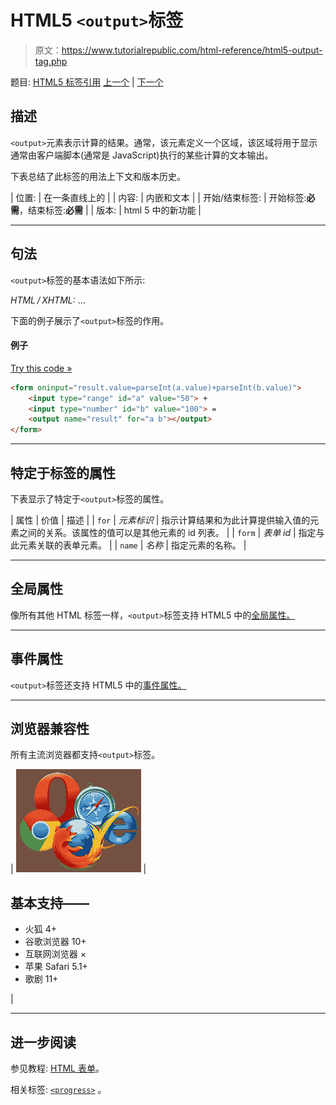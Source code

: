 # HTML5 `<output>`标签

> 原文：<https://www.tutorialrepublic.com/html-reference/html5-output-tag.php>

题目: [HTML5 标签引用](html5-tags.php) [上一个](html-option-tag.php) | [下一个](html-p-tag.php)

## 描述

`<output>`元素表示计算的结果。通常，该元素定义一个区域，该区域将用于显示通常由客户端脚本(通常是 JavaScript)执行的某些计算的文本输出。

下表总结了此标签的用法上下文和版本历史。

| 位置: | 在一条直线上的 |
| 内容: | 内嵌和文本 |
| 开始/结束标签: | 开始标签:**必需**，结束标签:**必需** |
| 版本: | html 5 中的新功能 |

* * *

## 句法

`<output>`标签的基本语法如下所示:

*HTML / XHTML:* <output> ... </output>

下面的例子展示了`<output>`标签的作用。

#### 例子

[Try this code »](../codelab.php?topic=html5&file=output-tag "Try this code using online Editor")

```html
<form oninput="result.value=parseInt(a.value)+parseInt(b.value)">
    <input type="range" id="a" value="50"> +
    <input type="number" id="b" value="100"> =
    <output name="result" for="a b"></output>
</form>
```

* * *

## 特定于标签的属性

下表显示了特定于`<output>`标签的属性。

| 属性 | 价值 | 描述 |
| `for` | *元素标识* | 指示计算结果和为此计算提供输入值的元素之间的关系。该属性的值可以是其他元素的 id 列表。 |
| `form` | *表单 id* | 指定与此元素关联的表单元素。 |
| `name` | *名称* | 指定元素的名称。 |

* * *

## 全局属性

像所有其他 HTML 标签一样，`<output>`标签支持 HTML5 中的[全局属性。](html5-global-attributes.php)

* * *

## 事件属性

`<output>`标签还支持 HTML5 中的[事件属性。](html5-event-attributes.php)

* * *

## 浏览器兼容性

所有主流浏览器都支持`<output>`标签。

| ![Browsers Icon](img/e9331123c77668c1832e541c2fca1002.png) | 

## 基本支持——

*   火狐 4+
*   谷歌浏览器 10+
*   互联网浏览器 ×
*   苹果 Safari 5.1+
*   歌剧 11+

 |

* * *

## 进一步阅读

参见教程: [HTML 表单](../html-tutorial/html-forms.php)。

相关标签: [`<progress>`](html5-progress-tag.php) 。